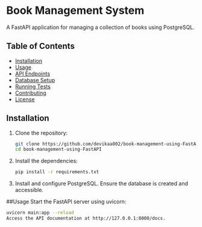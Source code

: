 # Book Management System

A FastAPI application for managing a collection of books using PostgreSQL.

## Table of Contents
- [Installation](#installation)
- [Usage](#usage)
- [API Endpoints](#api-endpoints)
- [Database Setup](#database-setup)
- [Running Tests](#running-tests)
- [Contributing](#contributing)
- [License](#license)

## Installation

1. Clone the repository:
   ```bash
   git clone https://github.com/devikaa002/book-management-using-FastAPI.git
   cd book-management-using-FastAPI

2. Install the dependencies:
   ```bash
   pip install -r requirements.txt

3. Install and configure PostgreSQL. Ensure the database is created and accessible.

##Usage
Start the FastAPI server using uvicorn:
   ```bash
   uvicorn main:app --reload
Access the API documentation at http://127.0.0.1:8000/docs.

